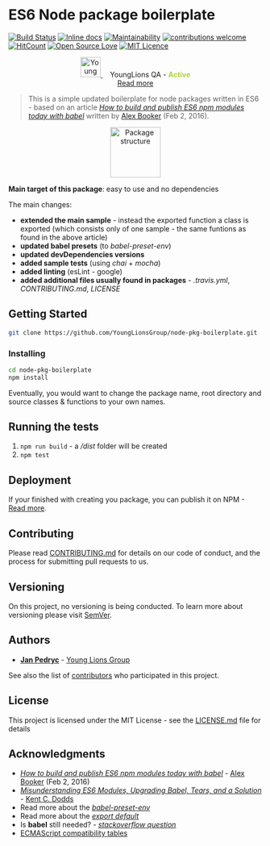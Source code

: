 # ES6 Node package boilerplate

[![Build Status](https://travis-ci.org/YoungLionsGroup/node-pkg-boilerplate.svg?branch=master)](https://travis-ci.org/YoungLionsGroup/node-pkg-boilerplate)
[![Inline docs](https://inch-ci.org/github/YoungLionsGroup/node-pkg-boilerplate.svg?branch=master)](https://inch-ci.org/github/YoungLionsGroup/node-pkg-boilerplate.svg?branch=master)
[![Maintainability](https://api.codeclimate.com/v1/badges/45289ebac56581f15998/maintainability)](https://codeclimate.com/github/YoungLionsGroup/node-pkg-boilerplate/maintainability)
[![contributions welcome](https://img.shields.io/badge/contributions-welcome-brightgreen.svg?style=flat)](https://github.com/YoungLionsGroup/node-pkg-boilerplate/issues)
[![HitCount](http://hits.dwyl.io/YoungLionsGroup/node-pkg-boilerplate.svg)](http://hits.dwyl.io/YoungLionsGroup/node-pkg-boilerplate)
[![Open Source Love](https://badges.frapsoft.com/os/v1/open-source.svg?v=103)](https://github.com/ellerbrock/open-source-badges/)
[![MIT Licence](https://badges.frapsoft.com/os/mit/mit.svg?v=103)](https://opensource.org/licenses/mit-license.php)

<p align="center">
    <a href="https://younglions.pl/yl-qualityassurance/" target="_blank">
        <img src="https://younglions.pl/wp-content/uploads/2018/05/qa_active.png" width="40" alt="Young Lions Quality Assuranc - Active" />
    </a>
    <span style="margin-left: 15px;">YoungLions QA - <strong style="color: #add33b">Active</strong><br/></span>
    <a href="https://younglions.pl/yl-qualityassurance/" target="_blank" target="_blank">Read more</a>
</p>  

> This is a simple updated boilerplate for node packages written in ES6 - 
based on an article *[How to build and publish ES6 npm modules today with babel](https://github.com/bookercodes/articles/blob/master/how-to-build-and-publish-es6-npm-modules-today-with-babel.md)* written by [Alex Booker](https://github.com/bookercodes) (Feb 2, 2016).

<p align="center">
    <img src="https://younglions.pl/wp-content/uploads/2018/05/npm-boilerplate.png" alt="Package structure" width="100" />
</p>

**Main target of this package**: easy to use and no dependencies

The main changes:
- **extended the main sample** - instead the exported function a class is exported 
(which consists only of one sample - the same funtions as found in the above article)
- **updated babel presets** (to *babel-preset-env*)
- **updated devDependencies versions**
- **added sample tests** (using *chai* + *mocha*)
- **added linting** (esLint - google)
- **added additional files usually found in packages** - *.travis.yml*, *CONTRIBUTING.md*, *LICENSE*


## Getting Started

```Bash
git clone https://github.com/YoungLionsGroup/node-pkg-boilerplate.git
```


### Installing

```Bash
cd node-pkg-boilerplate
npm install
```

Eventually, you would want to change the package name, root directory and source classes & functions to your own 
names.

## Running the tests

1. `npm run build` - a */dist* folder will be created
2. `npm test`

## Deployment

If your finished with creating you package, you can publish it on NPM - [Read more](https://docs.npmjs.com/getting-started/publishing-npm-packages).

## Contributing

Please read [CONTRIBUTING.md](https://github.com/YoungLionsGroup/node-pkg-boilerplate/blob/master/CONTRIBUTING.md) for details on our code of conduct, and the process for submitting pull requests to us.

## Versioning

On this project, no versioning is being conducted. To learn more about versioning please visit [SemVer](http://semver.org/). 

## Authors

* **[Jan Pedryc](https://younglions.pl/jan-pedryc/)** - [Young Lions Group](https://younglions.pl)

See also the list of [contributors](https://github.com/YoungLionsGroup/node-pkg-boilerplate/graphs/contributors) who participated in this project.

## License

This project is licensed under the MIT License - see the [LICENSE.md](LICENSE.md) file for details

## Acknowledgments

* *[How to build and publish ES6 npm modules today with babel](https://github.com/bookercodes/articles/blob/master/how-to-build-and-publish-es6-npm-modules-today-with-babel.md)* - [Alex Booker](https://github.com/bookercodes) (Feb 2, 2016)
* *[Misunderstanding ES6 Modules, Upgrading Babel, Tears, and a Solution](https://blog.kentcdodds.com/misunderstanding-es6-modules-upgrading-babel-tears-and-a-solution-ad2d5ab93ce0)* - [Kent C. Dodds](https://blog.kentcdodds.com/@kentcdodds)
* Read more about the *[babel-preset-env](https://babeljs.io/docs/plugins/preset-env)*
* Read more about the *[export default](https://developer.mozilla.org/en-US/docs/web/javascript/reference/statements/export#Using_the_default_export)*
* Is **babel** still needed? - *[stackoverflow question](https://stackoverflow.com/a/48486739/6696949)*
* [ECMAScript compatibility tables](http://kangax.github.io/compat-table/es6/)
